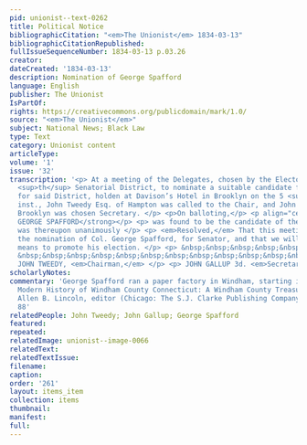 ```yaml
---
pid: unionist--text-0262
title: Political Notice
bibliographicCitation: "<em>The Unionist</em> 1834-03-13"
bibliographicCitationRepublished: 
fullIssueSequenceNumber: 1834-03-13 p.03.26
creator: 
dateCreated: '1834-03-13'
description: Nomination of George Spafford
language: English
publisher: The Unionist
IsPartOf: 
rights: https://creativecommons.org/publicdomain/mark/1.0/
source: "<em>The Unionist</em>"
subject: National News; Black Law
type: Text
category: Unionist content
articleType: 
volume: '1'
issue: '32'
transcription: '<p> At a meeting of the Delegates, chosen by the Electors of the 13
  <sup>th</sup> Senatorial District, to nominate a suitable candidate for Senator
  for said District, holden at Davison’s Hotel in Brooklyn on the 5 <sup>th</sup>
  inst., John Tweedy Esq. of Hampton was called to the Chair, and John Gallup 3d of
  Brooklyn was chosen Secretary. </p> <p>On balloting,</p> <p align="center"><strong>COL.
  GEORGE SPAFFORD</strong></p> <p> was found to be the candidate of the meeting. It
  was thereupon unanimously </p> <p> <em>Resolved,</em> That this meeting approve
  the nomination of Col. George Spafford, for Senator, and that we will use all honorable
  means to promote his election. </p> <p> &nbsp;&nbsp;&nbsp;&nbsp;&nbsp;&nbsp;&nbsp;&nbsp;&nbsp;&nbsp;&nbsp;
  &nbsp;&nbsp;&nbsp;&nbsp;&nbsp;&nbsp;&nbsp;&nbsp;&nbsp;&nbsp;&nbsp;&nbsp;&nbsp;&nbsp;&nbsp;&nbsp;&nbsp;&nbsp;&nbsp;&nbsp;&nbsp;&nbsp;&nbsp;&nbsp;&nbsp;&nbsp;&nbsp;&nbsp;&nbsp;&nbsp;&nbsp;&nbsp;&nbsp;&nbsp;&nbsp;
  JOHN TWEEDY, <em>Chairman,</em> </p> <p> JOHN GALLUP 3d. <em>Secretary.</em> </p> '
scholarlyNotes: 
commentary: 'George Spafford ran a paper factory in Windham, starting in 1830. <em>A
  Modern History of Windham County Connecticut: A Windham County Treasure Book</em>,
  Allen B. Lincoln, editor (Chicago: The S.J. Clarke Publishing Company, 1920), p.
  88'
relatedPeople: John Tweedy; John Gallup; George Spafford
featured: 
repeated: 
relatedImage: unionist--image-0066
relatedText: 
relatedTextIssue: 
filename: 
caption: 
order: '261'
layout: items_item
collection: items
thumbnail: 
manifest: 
full: 
---
```


